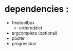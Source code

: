 dependencies :
=============

* fmatoolbox
  * ordereddict
* argcomplete (optional)
* poster
* progressbar
